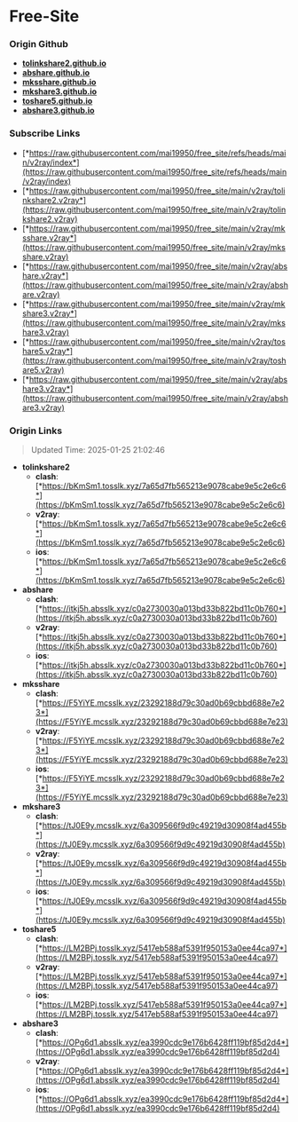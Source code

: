# Free-Site

### Origin Github

- [**tolinkshare2.github.io**](https://github.com/tolinkshare2/tolinkshare2.github.io)
- [**abshare.github.io**](https://github.com/abshare/abshare.github.io)
- [**mksshare.github.io**](https://github.com/mksshare/mksshare.github.io)
- [**mkshare3.github.io**](https://github.com/mkshare3/mkshare3.github.io)
- [**toshare5.github.io**](https://github.com/toshare5/toshare5.github.io)
- [**abshare3.github.io**](https://github.com/abshare3/abshare3.github.io)

### Subscribe Links

- [*https://raw.githubusercontent.com/mai19950/free_site/refs/heads/main/v2ray/index*](https://raw.githubusercontent.com/mai19950/free_site/refs/heads/main/v2ray/index)
- [*https://raw.githubusercontent.com/mai19950/free_site/main/v2ray/tolinkshare2.v2ray*](https://raw.githubusercontent.com/mai19950/free_site/main/v2ray/tolinkshare2.v2ray)
- [*https://raw.githubusercontent.com/mai19950/free_site/main/v2ray/mksshare.v2ray*](https://raw.githubusercontent.com/mai19950/free_site/main/v2ray/mksshare.v2ray)
- [*https://raw.githubusercontent.com/mai19950/free_site/main/v2ray/abshare.v2ray*](https://raw.githubusercontent.com/mai19950/free_site/main/v2ray/abshare.v2ray)
- [*https://raw.githubusercontent.com/mai19950/free_site/main/v2ray/mkshare3.v2ray*](https://raw.githubusercontent.com/mai19950/free_site/main/v2ray/mkshare3.v2ray)
- [*https://raw.githubusercontent.com/mai19950/free_site/main/v2ray/toshare5.v2ray*](https://raw.githubusercontent.com/mai19950/free_site/main/v2ray/toshare5.v2ray)
- [*https://raw.githubusercontent.com/mai19950/free_site/main/v2ray/abshare3.v2ray*](https://raw.githubusercontent.com/mai19950/free_site/main/v2ray/abshare3.v2ray)

### Origin Links

> Updated Time: 2025-01-25 21:02:46

- **tolinkshare2**
  - **clash**: [*https://bKmSm1.tosslk.xyz/7a65d7fb565213e9078cabe9e5c2e6c6*](https://bKmSm1.tosslk.xyz/7a65d7fb565213e9078cabe9e5c2e6c6)
  - **v2ray**: [*https://bKmSm1.tosslk.xyz/7a65d7fb565213e9078cabe9e5c2e6c6*](https://bKmSm1.tosslk.xyz/7a65d7fb565213e9078cabe9e5c2e6c6)
  - **ios**: [*https://bKmSm1.tosslk.xyz/7a65d7fb565213e9078cabe9e5c2e6c6*](https://bKmSm1.tosslk.xyz/7a65d7fb565213e9078cabe9e5c2e6c6)
- **abshare**
  - **clash**: [*https://itkj5h.absslk.xyz/c0a2730030a013bd33b822bd11c0b760*](https://itkj5h.absslk.xyz/c0a2730030a013bd33b822bd11c0b760)
  - **v2ray**: [*https://itkj5h.absslk.xyz/c0a2730030a013bd33b822bd11c0b760*](https://itkj5h.absslk.xyz/c0a2730030a013bd33b822bd11c0b760)
  - **ios**: [*https://itkj5h.absslk.xyz/c0a2730030a013bd33b822bd11c0b760*](https://itkj5h.absslk.xyz/c0a2730030a013bd33b822bd11c0b760)
- **mksshare**
  - **clash**: [*https://F5YiYE.mcsslk.xyz/23292188d79c30ad0b69cbbd688e7e23*](https://F5YiYE.mcsslk.xyz/23292188d79c30ad0b69cbbd688e7e23)
  - **v2ray**: [*https://F5YiYE.mcsslk.xyz/23292188d79c30ad0b69cbbd688e7e23*](https://F5YiYE.mcsslk.xyz/23292188d79c30ad0b69cbbd688e7e23)
  - **ios**: [*https://F5YiYE.mcsslk.xyz/23292188d79c30ad0b69cbbd688e7e23*](https://F5YiYE.mcsslk.xyz/23292188d79c30ad0b69cbbd688e7e23)
- **mkshare3**
  - **clash**: [*https://tJ0E9y.mcsslk.xyz/6a309566f9d9c49219d30908f4ad455b*](https://tJ0E9y.mcsslk.xyz/6a309566f9d9c49219d30908f4ad455b)
  - **v2ray**: [*https://tJ0E9y.mcsslk.xyz/6a309566f9d9c49219d30908f4ad455b*](https://tJ0E9y.mcsslk.xyz/6a309566f9d9c49219d30908f4ad455b)
  - **ios**: [*https://tJ0E9y.mcsslk.xyz/6a309566f9d9c49219d30908f4ad455b*](https://tJ0E9y.mcsslk.xyz/6a309566f9d9c49219d30908f4ad455b)
- **toshare5**
  - **clash**: [*https://LM2BPj.tosslk.xyz/5417eb588af5391f950153a0ee44ca97*](https://LM2BPj.tosslk.xyz/5417eb588af5391f950153a0ee44ca97)
  - **v2ray**: [*https://LM2BPj.tosslk.xyz/5417eb588af5391f950153a0ee44ca97*](https://LM2BPj.tosslk.xyz/5417eb588af5391f950153a0ee44ca97)
  - **ios**: [*https://LM2BPj.tosslk.xyz/5417eb588af5391f950153a0ee44ca97*](https://LM2BPj.tosslk.xyz/5417eb588af5391f950153a0ee44ca97)
- **abshare3**
  - **clash**: [*https://OPg6d1.absslk.xyz/ea3990cdc9e176b6428ff119bf85d2d4*](https://OPg6d1.absslk.xyz/ea3990cdc9e176b6428ff119bf85d2d4)
  - **v2ray**: [*https://OPg6d1.absslk.xyz/ea3990cdc9e176b6428ff119bf85d2d4*](https://OPg6d1.absslk.xyz/ea3990cdc9e176b6428ff119bf85d2d4)
  - **ios**: [*https://OPg6d1.absslk.xyz/ea3990cdc9e176b6428ff119bf85d2d4*](https://OPg6d1.absslk.xyz/ea3990cdc9e176b6428ff119bf85d2d4)
